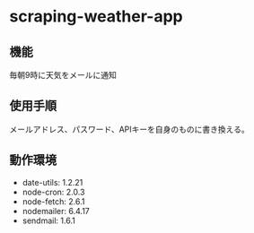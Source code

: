 # scraping-weather-app
## 機能 
毎朝9時に天気をメールに通知  
## 使用手順
メールアドレス、パスワード、APIキーを自身のものに書き換える。
## 動作環境  
- date-utils: 1.2.21  
- node-cron: 2.0.3  
- node-fetch: 2.6.1  
- nodemailer: 6.4.17  
- sendmail: 1.6.1  
